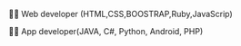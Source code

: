 🐱‍💻 Web developer (HTML,CSS,BOOSTRAP,Ruby,JavaScrip)



🐱‍💻 App developer(JAVA, C#, Python, Android, PHP)
